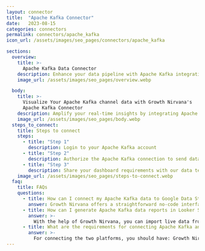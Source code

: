 ```yaml
---
layout: connector
title:  "Apache Kafka Connector"
date:   2023-08-15
categories: connectors
permalink: connectors/apache_kafka
icon_url: /assets/images/seo_pages/connectors/apache_kafka

sections:
  overview:
    title: >-
      Apache Kafka Data Connector
    description: Enhance your data pipeline with Apache Kafka integration. Seamlessly channel real-time data streams from Apache Kafka into Looker Studio's analytical engine, empowering you with immediate insights for informed decision-making.
    image_url: /assets/images/seo_pages/overview.webp

  body:
    title: >-
      Visualize Your Apache Kafka channel data with Growth Nirvana's
      Apache Kafka Connector
    description: Amplify your real-time insights by integrating Apache Kafka with Looker Studio's analytical capabilities.
    image_url: /assets/images/seo_pages/body.webp
  steps_to_connect:
    title: Steps to connect
    steps:
      - title: "Step 1"
        description: Login to your Apache Kafka account
      - title: "Step 2"
        description: Authorize the Apache Kafka connection to send data to Growth Nirvana
      - title: "Step 3"
        description: Share your dashboard requirements with our data team. We will build the report for you.
    image_url: /assets/images/seo_pages/steps-to-connect.webp
  faq:
    title: FAQs
    questions:
      - title: How can I connect my Apache Kafka data to Google Data Studio/Looker Studio?
        answer: Growth Nirvana offers a straightforward no-code interface to connect to Apache Kafka data sources.
      - title: How can I generate Apache Kafka data reports in Looker Studio?
        answer: >-
          With the help of Growth Nirvana, you can import live data from Apache Kafka into Looker Studio. These data can be viewed in charts, tables, and dashboards to generate branded reports that can be shared instantly.
      - title: What are the requirements for connecting Apache Kafka and Looker Studio?
        answer: >-
          For connecting the two platforms, you should have: Growth Nirvana Account and Apache Kafka Ads Account
---
```

